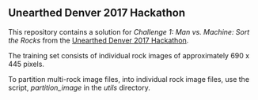 ## Unearthed Denver 2017 Hackathon

This repository contains a solution for *Challenge 1: Man vs. Machine: Sort the Rocks* from the 
[Unearthed Denver 2017 Hackathon](https://unearthed.solutions/hackathons/unearthed-denver-2017/).

The training set consists of individual rock images of approximately 690 x 445 pixels.

To partition multi-rock image files, into individual rock image files, use the script, 
*partition_image* in the *utils* directory.